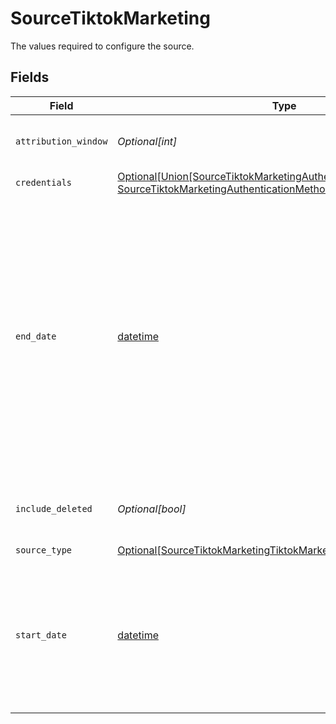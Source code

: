 # SourceTiktokMarketing

The values required to configure the source.


## Fields

| Field                                                                                                                                                                                                                                                                  | Type                                                                                                                                                                                                                                                                   | Required                                                                                                                                                                                                                                                               | Description                                                                                                                                                                                                                                                            |
| ---------------------------------------------------------------------------------------------------------------------------------------------------------------------------------------------------------------------------------------------------------------------- | ---------------------------------------------------------------------------------------------------------------------------------------------------------------------------------------------------------------------------------------------------------------------- | ---------------------------------------------------------------------------------------------------------------------------------------------------------------------------------------------------------------------------------------------------------------------- | ---------------------------------------------------------------------------------------------------------------------------------------------------------------------------------------------------------------------------------------------------------------------- |
| `attribution_window`                                                                                                                                                                                                                                                   | *Optional[int]*                                                                                                                                                                                                                                                        | :heavy_minus_sign:                                                                                                                                                                                                                                                     | The attribution window in days.                                                                                                                                                                                                                                        |
| `credentials`                                                                                                                                                                                                                                                          | [Optional[Union[SourceTiktokMarketingAuthenticationMethodOAuth20, SourceTiktokMarketingAuthenticationMethodSandboxAccessToken]]](../../models/shared/sourcetiktokmarketingauthenticationmethod.md)                                                                     | :heavy_minus_sign:                                                                                                                                                                                                                                                     | Authentication method                                                                                                                                                                                                                                                  |
| `end_date`                                                                                                                                                                                                                                                             | [datetime](https://docs.python.org/3/library/datetime.html#datetime-objects)                                                                                                                                                                                           | :heavy_minus_sign:                                                                                                                                                                                                                                                     | The date until which you'd like to replicate data for all incremental streams, in the format YYYY-MM-DD. All data generated between start_date and this date will be replicated. Not setting this option will result in always syncing the data till the current date. |
| `include_deleted`                                                                                                                                                                                                                                                      | *Optional[bool]*                                                                                                                                                                                                                                                       | :heavy_minus_sign:                                                                                                                                                                                                                                                     | Set to active if you want to include deleted data in reports.                                                                                                                                                                                                          |
| `source_type`                                                                                                                                                                                                                                                          | [Optional[SourceTiktokMarketingTiktokMarketing]](../../models/shared/sourcetiktokmarketingtiktokmarketing.md)                                                                                                                                                          | :heavy_minus_sign:                                                                                                                                                                                                                                                     | N/A                                                                                                                                                                                                                                                                    |
| `start_date`                                                                                                                                                                                                                                                           | [datetime](https://docs.python.org/3/library/datetime.html#datetime-objects)                                                                                                                                                                                           | :heavy_minus_sign:                                                                                                                                                                                                                                                     | The Start Date in format: YYYY-MM-DD. Any data before this date will not be replicated. If this parameter is not set, all data will be replicated.                                                                                                                     |